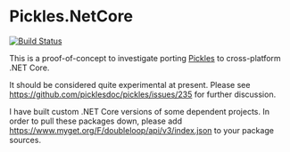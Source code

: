 # Pickles.NetCore 

[![Build Status](https://travis-ci.org/ngm/Pickles.NetCore.svg?branch=master)](https://travis-ci.org/ngm/Pickles.NetCore)

This is a proof-of-concept to investigate porting [Pickles](https://github.com/picklesdoc/pickles) to cross-platform .NET Core.

It should be considered quite experimental at present.  Please see https://github.com/picklesdoc/pickles/issues/235 for further discussion.

I have built custom .NET Core versions of some dependent projects.  In order to pull these packages down, please add https://www.myget.org/F/doubleloop/api/v3/index.json to your package sources.

